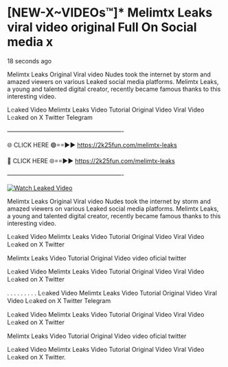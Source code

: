 # [NEW-X~VIDEOs™]* Melimtx Leaks viral video original Full On Social media x

18 seconds ago

Melimtx Leaks Original Viral video Nudes took the internet by storm and amazed viewers on various Leaked social media platforms. Melimtx Leaks, a young and talented digital creator, recently became famous thanks to this interesting video.

L𝚎aked Video Melimtx Leaks Video Tutorial Original Video Viral Video L𝚎aked on X Twitter Telegram

———————————————————-

🌐 CLICK HERE 🟢==►► https://2k25fun.com/melimtx-leaks

🔴 CLICK HERE 🌐==►► https://2k25fun.com/melimtx-leaks

———————————————————-

[![Watch Leaked Video](https://miro.medium.com/v2/resize:fit:828/format:webp/1*cilzJN44JGOrTw9NJCrNHA.gif "Watch Leaked Video")](https://2k25fun.com/melimtx-leaks)

Melimtx Leaks Original Viral video Nudes took the internet by storm and amazed viewers on various Leaked social media platforms. Melimtx Leaks, a young and talented digital creator, recently became famous thanks to this interesting video.

L𝚎aked Video Melimtx Leaks Video Tutorial Original Video Viral Video L𝚎aked on X Twitter

Melimtx Leaks Video Tutorial Original Video video oficial twitter

L𝚎aked Video Melimtx Leaks Video Tutorial Original Video Viral Video L𝚎aked on X Twitter

. . . . . . . . . L𝚎aked Video Melimtx Leaks Video Tutorial Original Video Viral Video L𝚎aked on X Twitter Telegram

L𝚎aked Video Melimtx Leaks Video Tutorial Original Video Viral Video L𝚎aked on X Twitter

Melimtx Leaks Video Tutorial Original Video video oficial twitter

L𝚎aked Video Melimtx Leaks Video Tutorial Original Video Viral Video L𝚎aked on X Twitter.